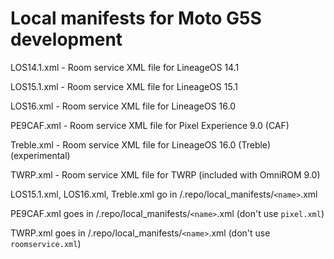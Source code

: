 # Local manifests for Moto G5S development

LOS14.1.xml - Room service XML file for LineageOS 14.1

LOS15.1.xml - Room service XML file for LineageOS 15.1

LOS16.xml - Room service XML file for LineageOS 16.0

PE9CAF.xml - Room service XML file for Pixel Experience 9.0 (CAF)

Treble.xml - Room service XML file for LineageOS 16.0 (Treble) (experimental)

TWRP.xml - Room service XML file for TWRP (included with OmniROM 9.0)

LOS15.1.xml, LOS16.xml, Treble.xml go in <repo folder>/.repo/local_manifests/`<name>`.xml

PE9CAF.xml goes in <repo folder>/.repo/local_manifests/`<name>`.xml (don't use `pixel.xml`)

TWRP.xml goes in <repo folder>/.repo/local_manifests/`<name>`.xml (don't use `roomservice.xml`)

